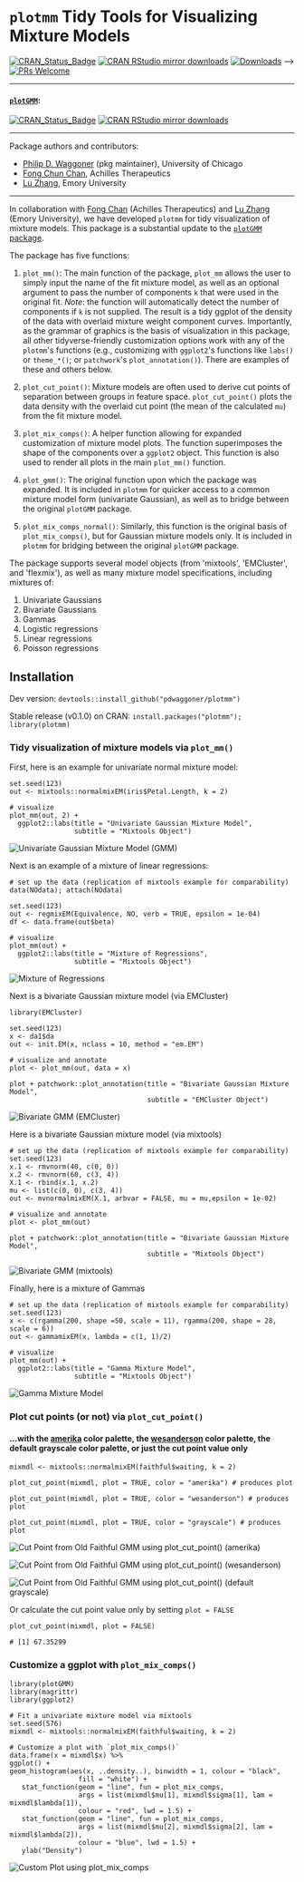 # `plotmm` Tidy Tools for Visualizing Mixture Models
[![CRAN_Status_Badge](https://www.r-pkg.org/badges/version/plotmm)](http://cran.r-project.org/package=plotmm)
[![CRAN RStudio mirror downloads](http://cranlogs.r-pkg.org/badges/plotmm)](http://www.r-pkg.org/pkg/plotmm)
[![Downloads](http://cranlogs.r-pkg.org/badges/grand-total/rIP)](http://cranlogs.r-pkg.org/) -->
[![PRs Welcome](https://img.shields.io/badge/PRs-welcome-brightgreen.svg?style=plastic)](https://github.com/pdwaggoner/plotmm/pulls)

---
#### [`plotGMM`](https://CRAN.R-project.org/package=plotGMM):
[![CRAN_Status_Badge](https://www.r-pkg.org/badges/version/plotGMM)](http://cran.r-project.org/package=plotGMM)
[![CRAN RStudio mirror downloads](http://cranlogs.r-pkg.org/badges/plotGMM)](http://www.r-pkg.org/pkg/plotGMM)

---

Package authors and contributors:
  - [Philip D. Waggoner](https://github.com/pdwaggoner) (pkg maintainer), University of Chicago
  - [Fong Chun Chan](https://github.com/tinyheero), Achilles Therapeutics
  - [Lu Zhang](https://github.com/LuZhang0128), Emory University

---

In collaboration with [Fong Chan](https://github.com/tinyheero) (Achilles Therapeutics) and [Lu Zhang](https://github.com/LuZhang0128) (Emory University), we have developed `plotmm` for tidy visualization of mixture models. This package is a substantial update to the [`plotGMM` package](https://CRAN.R-project.org/package=plotGMM).

The package has five functions: 

1. `plot_mm()`: The main function of the package, `plot_mm` allows the user to simply input the name of the fit mixture model, as well as an optional argument to pass the number of components `k` that were used in the original fit. *Note*: the function will automatically detect the number of components if `k` is not supplied. The result is a tidy ggplot of the density of the data with overlaid mixture weight component curves. Importantly, as the grammar of graphics is the basis of visualization in this package, all other tidyverse-friendly customization options work with any of the `plotmm`'s functions (e.g., customizing with `ggplot2`'s functions like `labs()` or `theme_*()`; or `patchwork`'s `plot_annotation()`). There are examples of these and others below.  

2. `plot_cut_point()`: Mixture models are often used to derive cut points of separation between groups in feature space. `plot_cut_point()` plots the data density with the overlaid cut point (the mean of the calculated `mu`) from the fit mixture model. 

3. `plot_mix_comps()`: A helper function allowing for expanded customization of mixture model plots. The function superimposes the shape of the components over a `ggplot2` object. This function is also used to render all plots in the main `plot_mm()` function.

4. `plot_gmm()`: The original function upon which the package was expanded. It is included in `plotmm` for quicker access to a common mixture model form (univariate Gaussian), as well as to bridge between the original `plotGMM` package.

5. `plot_mix_comps_normal()`: Similarly, this function is the original basis of `plot_mix_comps()`, but for Gaussian mixture models only. It is included in `plotmm` for bridging between the original `plotGMM` package.

The package supports several model objects (from 'mixtools', 'EMCluster', and 'flexmix'), as well as many mixture model specifications, including mixtures of: 

1. Univariate Gaussians
2. Bivariate Gaussians
3. Gammas
4. Logistic regressions
5. Linear regressions
6. Poisson regressions

## Installation

Dev version: `devtools::install_github("pdwaggoner/plotmm")`

Stable release (v0.1.0) on CRAN: `install.packages("plotmm"); library(plotmm)`

### Tidy visualization of mixture models via `plot_mm()`

First, here is an example for univariate normal mixture model:

```{r }
set.seed(123)
out <- mixtools::normalmixEM(iris$Petal.Length, k = 2)

# visualize
plot_mm(out, 2) +
  ggplot2::labs(title = "Univariate Gaussian Mixture Model",
                subtitle = "Mixtools Object")
```
![Univariate Gaussian Mixture Model (GMM)](one.png)


Next is an example of a mixture of linear regressions:

```{r }
# set up the data (replication of mixtools example for comparability)
data(NOdata); attach(NOdata)

set.seed(123)
out <- regmixEM(Equivalence, NO, verb = TRUE, epsilon = 1e-04)
df <- data.frame(out$beta)

# visualize
plot_mm(out) +
  ggplot2::labs(title = "Mixture of Regressions",
                subtitle = "Mixtools Object")
```
![Mixture of Regressions](two.png)


Next is a bivariate Gaussian mixture model (via EMCluster)

```{r}
library(EMCluster)

set.seed(123)
x <- da1$da
out <- init.EM(x, nclass = 10, method = "em.EM")

# visualize and annotate
plot <- plot_mm(out, data = x)

plot + patchwork::plot_annotation(title = "Bivariate Gaussian Mixture Model",
                                  subtitle = "EMCluster Object")
```
![Bivariate GMM (EMCluster)](three.png)


Here is a bivariate Gaussian mixture model (via mixtools)

```{r}
# set up the data (replication of mixtools example for comparability)
set.seed(123)
x.1 <- rmvnorm(40, c(0, 0))
x.2 <- rmvnorm(60, c(3, 4))
X.1 <- rbind(x.1, x.2)
mu <- list(c(0, 0), c(3, 4))
out <- mvnormalmixEM(X.1, arbvar = FALSE, mu = mu,epsilon = 1e-02)

# visualize and annotate
plot <- plot_mm(out)

plot + patchwork::plot_annotation(title = "Bivariate Gaussian Mixture Model",
                                  subtitle = "Mixtools Object")
```
![Bivariate GMM (mixtools)](four.png)


Finally, here is a mixture of Gammas

```{r}
# set up the data (replication of mixtools example for comparability)
set.seed(123)
x <- c(rgamma(200, shape =50, scale = 11), rgamma(200, shape = 28, scale = 6))
out <- gammamixEM(x, lambda = c(1, 1)/2)

# visualize
plot_mm(out) +
  ggplot2::labs(title = "Gamma Mixture Model",
                subtitle = "Mixtools Object")

```
![Gamma Mixture Model](five.png)


### Plot cut points (or not) via `plot_cut_point()` 
#### ...with the [amerika](https://CRAN.R-project.org/package=amerika) color palette, the [wesanderson](https://CRAN.R-project.org/package=wesanderson) color palette, the default grayscale color palette, or just the cut point value only

```{r }
mixmdl <- mixtools::normalmixEM(faithful$waiting, k = 2)

plot_cut_point(mixmdl, plot = TRUE, color = "amerika") # produces plot

plot_cut_point(mixmdl, plot = TRUE, color = "wesanderson") # produces plot

plot_cut_point(mixmdl, plot = TRUE, color = "grayscale") # produces plot
```
![Cut Point from Old Faithful GMM using `plot_cut_point()` (amerika)](six.png)

![Cut Point from Old Faithful GMM using `plot_cut_point()` (wesanderson)](seven.png)

![Cut Point from Old Faithful GMM using `plot_cut_point()` (default grayscale)](eight.png)


Or calculate the cut point value only by setting `plot = FALSE`

```{r }
plot_cut_point(mixmdl, plot = FALSE)

# [1] 67.35299
```


### Customize a ggplot with `plot_mix_comps()`

```{r }
library(plotGMM)
library(magrittr)
library(ggplot2)

# Fit a univariate mixture model via mixtools
set.seed(576)
mixmdl <- mixtools::normalmixEM(faithful$waiting, k = 2)

# Customize a plot with `plot_mix_comps()`
data.frame(x = mixmdl$x) %>%
ggplot() +
geom_histogram(aes(x, ..density..), binwidth = 1, colour = "black",
                 fill = "white") +
   stat_function(geom = "line", fun = plot_mix_comps,
                 args = list(mixmdl$mu[1], mixmdl$sigma[1], lam = mixmdl$lambda[1]),
                 colour = "red", lwd = 1.5) +
   stat_function(geom = "line", fun = plot_mix_comps,
                 args = list(mixmdl$mu[2], mixmdl$sigma[2], lam = mixmdl$lambda[2]),
                 colour = "blue", lwd = 1.5) +
   ylab("Density")
```
![Custom Plot using `plot_mix_comps`](faithful.png)
